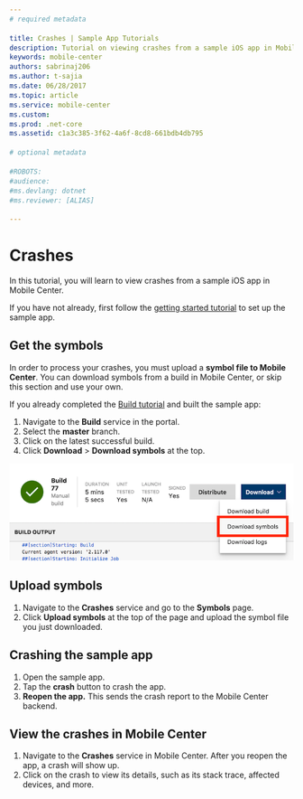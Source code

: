 ```yaml
---
# required metadata

title: Crashes | Sample App Tutorials
description: Tutorial on viewing crashes from a sample iOS app in Mobile Center
keywords: mobile-center
authors: sabrinaj206
ms.author: t-sajia
ms.date: 06/28/2017
ms.topic: article
ms.service: mobile-center
ms.custom:
ms.prod: .net-core
ms.assetid: c1a3c385-3f62-4a6f-8cd8-661bdb4db795

# optional metadata

#ROBOTS:
#audience:
#ms.devlang: dotnet
#ms.reviewer: [ALIAS]

---
```


# Crashes
In this tutorial, you will learn to view crashes from a sample iOS app in Mobile Center.

If you have not already, first follow the [getting started tutorial](/getting-started.md) to set up the sample app.

## Get the symbols
In order to process your crashes, you must upload a **symbol file to Mobile Center**. You can download symbols from a build in Mobile Center, or skip this section and use your own.

If you already completed the [Build tutorial](/build.md) and built the sample app:
1. Navigate to the **Build** service in the portal.
2. Select the **master** branch.
3. Click on the latest successful build.
4. Click **Download** > **Download symbols** at the top.

  ![Download symbols](images/Download_symbols_ios.png)

## Upload symbols
1. Navigate to the **Crashes** service and go to the **Symbols** page.
2. Click **Upload symbols** at the top of the page and upload the symbol file you just downloaded.

## Crashing the sample app
1. Open the sample app.
2. Tap the **crash** button to crash the app.
3. **Reopen the app.** This sends the crash report to the Mobile Center backend.

## View the crashes in Mobile Center
1. Navigate to the **Crashes** service in Mobile Center. After you reopen the app, a crash will show up.
2. Click on the crash to view its details, such as its stack trace, affected devices, and more.
